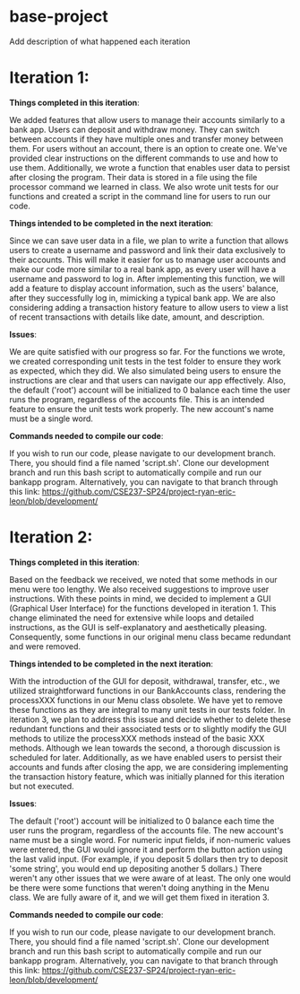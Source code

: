 # base-project

Add description of what happened each iteration

# **Iteration 1**:

**Things completed in this iteration**:

We added features that allow users to manage their accounts similarly to a bank app. Users can deposit and withdraw money. They can switch between accounts if they have multiple ones and transfer money between them. For users without an account, there is an option to create one. We've provided clear instructions on the different commands to use and how to use them. Additionally, we wrote a function that enables user data to persist after closing the program. Their data is stored in a file using the file processor command we learned in class. We also wrote unit tests for our functions and created a script in the command line for users to run our code.

**Things intended to be completed in the next iteration**:

Since we can save user data in a file, we plan to write a function that allows users to create a username and password and link their data exclusively to their accounts. This will make it easier for us to manage user accounts and make our code more similar to a real bank app, as every user will have a username and password to log in. After implementing this function, we will add a feature to display account information, such as the users' balance, after they successfully log in, mimicking a typical bank app.
We are also considering adding a transaction history feature to allow users to view a list of recent transactions with details like date, amount, and description.

**Issues**:

We are quite satisfied with our progress so far. For the functions we wrote, we created corresponding unit tests in the test folder to ensure they work as expected, which they did. We also simulated being users to ensure the instructions are clear and that users can navigate our app effectively. Also, the default ('root') account will be initialized to 0 balance each time the user runs the program, regardless of the accounts file. This is an intended feature to ensure the unit tests work properly. The new account's name must be a single word.

**Commands needed to compile our code**:

If you wish to run our code, please navigate to our development branch. There, you should find a file named 'script.sh'. Clone our development branch and run this bash script to automatically compile and run our bankapp program. Alternatively, you can navigate to that branch through this link: https://github.com/CSE237-SP24/project-ryan-eric-leon/blob/development/


# **Iteration 2**:

**Things completed in this iteration**:

Based on the feedback we received, we noted that some methods in our menu were too lengthy. We also received suggestions to improve user instructions. With these points in mind, we decided to implement a GUI (Graphical User Interface) for the functions developed in iteration 1. This change eliminated the need for extensive while loops and detailed instructions, as the GUI is self-explanatory and aesthetically pleasing. Consequently, some functions in our original menu class became redundant and were removed.

**Things intended to be completed in the next iteration**:

With the introduction of the GUI for deposit, withdrawal, transfer, etc., we utilized straightforward functions in our BankAccounts class, rendering the processXXX functions in our Menu class obsolete. We have yet to remove these functions as they are integral to many unit tests in our tests folder. In iteration 3, we plan to address this issue and decide whether to delete these redundant functions and their associated tests or to slightly modify the GUI methods to utilize the processXXX methods instead of the basic XXX methods. Although we lean towards the second, a thorough discussion is scheduled for later. Additionally, as we have enabled users to persist their accounts and funds after closing the app, we are considering implementing the transaction history feature, which was initially planned for this iteration but not executed.

**Issues**:

The default ('root') account will be initialized to 0 balance each time the user runs the program, regardless of the accounts file. The new account's name must be a single word. For numeric input fields, if non-numeric values were entered, the GUI would ignore it and perform the button action using the last valid input. (For example, if you deposit 5 dollars then try to deposit 'some string', you would end up depositing another 5 dollars.) There weren't any other issues that we were aware of at least. The only one would be there were some functions that weren't doing anything in the Menu class. We are fully aware of it, and we will get them fixed in iteration 3.

**Commands needed to compile our code**:

If you wish to run our code, please navigate to our development branch. There, you should find a file named 'script.sh'. Clone our development branch and run this bash script to automatically compile and run our bankapp program. Alternatively, you can navigate to that branch through this link: https://github.com/CSE237-SP24/project-ryan-eric-leon/blob/development/

